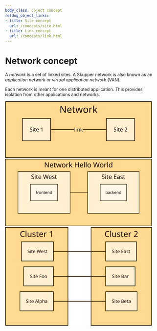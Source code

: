 ```yaml
---
body_class: object concept
refdog_object_links:
- title: Site concept
  url: /concepts/site.html
- title: Link concept
  url: /concepts/link.html
---
```


# Network concept

<section>

A _network_ is a set of linked sites. A Skupper network is also
known as an _application network_ or _virtual application
network_ (VAN).

Each network is meant for one distributed application.  This
provides isolation from other applications and networks.

<img src="images/network-1.svg" width="480"/>
<img src="images/network-2.svg" width="480"/>
<img src="images/network-3.svg" width="480"/>

</section>
